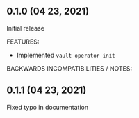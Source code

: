 
## 0.1.0 (04 23, 2021)

Initial release

FEATURES:

- Implemented `vault operator init`

BACKWARDS INCOMPATIBILITIES / NOTES:

## 0.1.1 (04 23, 2021)

Fixed typo in documentation